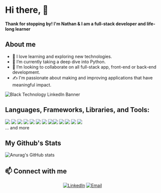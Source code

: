 # Hi there, 👋 
**Thank for stopping by!
I'm Nathan & I am a full-stack developer and life-long learner**

## About me
- 💙 I love learning and exploring new technologies.
- 🌱 I’m currently taking a deep dive into Python.
- 💞️ I’m looking to collaborate on all full-stack app, front-end or back-end development.
- ✍️ I'm passionate about making and improving applications that have meaningful impact.

![Black Technology LinkedIn Banner](https://user-images.githubusercontent.com/114704720/212812961-c244a5d0-148c-4f3d-98dd-da2ed1987ede.png)

## Languages, Frameworks, Libraries, and Tools:
<img src='https://img.shields.io/badge/JavaScript-323330?style=for-the-badge&logo=javascript&logoColor=F7DF1E' /> <img src='https://img.shields.io/badge/Python-14354C?style=for-the-badge&logo=python&logoColor=white' /> <img src='https://img.shields.io/badge/CSS-239120?&style=for-the-badge&logo=css3&logoColor=white' /> <img src='https://img.shields.io/badge/Express.js-404D59?style=for-the-badge' /> <img src='https://img.shields.io/badge/React-20232A?style=for-the-badge&logo=react&logoColor=61DAFB' /> <img src='https://img.shields.io/badge/Tailwind_CSS-38B2AC?style=for-the-badge&logo=tailwind-css&logoColor=white' /> <img src='https://img.shields.io/badge/Django-092E20?style=for-the-badge&logo=django&logoColor=white' /> <img src='https://img.shields.io/badge/PostgreSQL-316192?style=for-the-badge&logo=postgresql&logoColor=white' /><img src='https://img.shields.io/badge/MongoDB-4EA94B?style=for-the-badge&logo=mongodb&logoColor=white' /> <img src='https://img.shields.io/badge/Heroku-430098?style=for-the-badge&logo=heroku&logoColor=white' /> <img src='https://img.shields.io/badge/mocha.js-323330?style=for-the-badge&logo=mocha&logoColor=Brown' /> <img src='https://img.shields.io/badge/Vercel-000000?style=for-the-badge&logo=vercel&logoColor=white' /> <img src='https://img.shields.io/badge/Node.js-43853D?style=for-the-badge&logo=node.js&logoColor=white' />
<br/>
... and more

## My Github's Stats

![Anurag's GitHub stats](https://github-readme-stats.vercel.app/api?username=nghiavo24&theme=monokai&show_icons=true)

## 📫 Connect with me

<p align="center">
<a href="https://www.linkedin.com/in/nathaniel-vo/"><img alt="LinkedIn" src="https://img.shields.io/badge/LinkedIn-Nathan%20Vo-crimson"></a>
<a href="mailto:nghia.vo1452@gmail.com"><img alt="Email" src="https://img.shields.io/badge/Email-nghia.vo1452@gmail.com-crimson?style=flat-square&logo=gmail"></a>
</p>

<!---
nghiavo24/nghiavo24 is a ✨ special ✨ repository because its `README.md` (this file) appears on your GitHub profile.
You can click the Preview link to take a look at your changes.
--->
